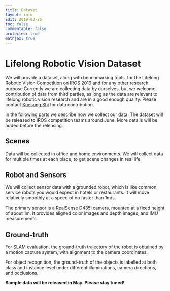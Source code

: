 ```yaml
---
title: Dataset
layout: info
Edit: 2019-03-26
toc: false
commentable: false
protected: true
mathjax: true
---
```

# Lifelong Robotic Vision Dataset

We will provide a dataset, along with benchmarking tools, for the Lifelong Robotic Vision Competition on IROS 2019 and for any other research purpose.Currently we are collecting data by ourselves, but we welcome contribution of data from third parties, as long as the data are relevant to lifelong robotic vision research and are in a good enough quality. Please contact [Xuesong Shi](mailto:xuesong.shi@intel.com) for data contribution.

In the following parts we describe how we collect our data. The dataset will be released to IROS competition teams around June. More details will be added before the releasing.

## Scenes

Data will be collected in office and home environments. We will collect data for multiple times at each place, to get scene changes in real life.

## Robot and Sensors

We will collect sensor data with a grounded robot, which is like common service robots you would expect in hotels or restaurants. It will move relatively smoothly at a speed of no faster than 1m/s.

The primary sensor is a RealSense D435i camera, mounted at a fixed height of about 1m. It provides aligned color images and depth images, and IMU measurements.

## Ground-truth

For SLAM evaluation, the ground-truth trajectory of the robot is obtained by a motion capture system, with alignment to the camera coordinates.

For object recognition, the ground-truth of the objects is labelled at both class and instance level under different illuminations, camera directions, and occlusions.

**Sample data will be released in May. Please stay tuned!**

